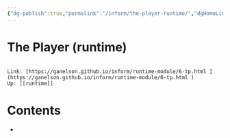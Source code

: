 ```yaml
---
{"dg-publish":true,"permalink":"/inform/the-player-runtime/","dgHomeLink":true,"dgPassFrontmatter":false}
---
```


# The Player (runtime)
```ad-info

Link: [https://ganelson.github.io/inform/runtime-module/6-tp.html ](https://ganelson.github.io/inform/runtime-module/6-tp.html )
Up: [[runtime]]
```

# Contents
- 